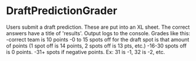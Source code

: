 # DraftPredictionGrader
Users submit a draft prediction. These are put into an XL sheet. The correct answers have a title of 'results'. Output logs to the console. 
Grades like this: 
-correct team is 10 points
-0 to 15 spots off for the draft spot is that amount of points (1 spot off is 14 points, 2 spots off is 13 pts, etc.)
-16-30 spots off is 0 points.
-31+ spots if negative points. Ex: 31 is -1, 32 is -2, etc. 
